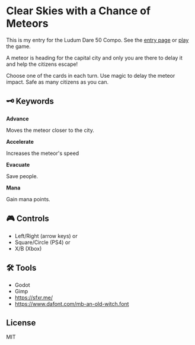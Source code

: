 # Clear Skies with a Chance of Meteors

This is my entry for the Ludum Dare 50 Compo. See the [entry page](https://ldjam.com/events/ludum-dare/50/clear-skies-with-a-chance-of-meteors) or [play](https://cwiep.itch.io/clear-skies-with-a-chance-of-meteors) the game.

A meteor is heading for the capital city and only you are there to delay it and help the citizens escape!

Choose one of the cards in each turn. Use magic to delay the meteor impact. Safe as many citizens as you can.

## 🗝️ Keywords

**Advance**

Moves the meteor closer to the city.

**Accelerate**

Increases the meteor's speed

**Evacuate**

Save people.

**Mana**

Gain mana points.

## 🎮 Controls

- Left/Right (arrow keys) or
- Square/Circle (PS4) or 
- X/B (Xbox)

## 🛠️ Tools

- Godot
- Gimp
- https://sfxr.me/
- https://www.dafont.com/mb-an-old-witch.font

## License

MIT
